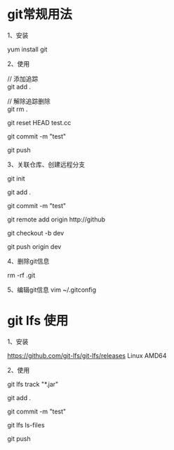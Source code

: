 # git常规用法

1、安装

yum install git

2、使用

// 添加追踪<br/>
git add .

// 解除追踪删除<br/>
git rm .

git reset HEAD test.cc

git commit -m "test"

git push


3、关联仓库、创建远程分支

git init

git add .

git commit -m "test"

git remote add origin http://github

git checkout -b dev

git push origin dev

4、删除git信息

rm -rf .git

5、编辑git信息
vim ~/.gitconfig 





# git lfs 使用

1、安装

https://github.com/git-lfs/git-lfs/releases Linux AMD64

2、使用

git lfs track "*.jar"

git add .

git commit -m "test"

git lfs ls-files

git push

